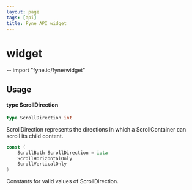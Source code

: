 ```yaml
---
layout: page
tags: [api]
title: Fyne API widget
---
```


# widget
--
    import "fyne.io/fyne/widget"

## Usage

#### type ScrollDirection

```go
type ScrollDirection int
```

ScrollDirection represents the directions in which a ScrollContainer can scroll
its child content.

```go
const (
	ScrollBoth ScrollDirection = iota
	ScrollHorizontalOnly
	ScrollVerticalOnly
)
```
Constants for valid values of ScrollDirection.
